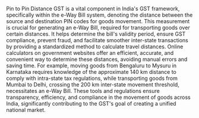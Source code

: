 

Pin to Pin Distance GST is a vital component in India's GST framework, specifically within the e-Way Bill system, denoting the distance between the source and destination PIN codes for goods movement. This measurement is crucial for generating an e-Way Bill, required for transporting goods over certain distances. It helps determine the bill's validity period, ensure GST compliance, prevent fraud, and facilitate smoother inter-state transactions by providing a standardized method to calculate travel distances. Online calculators on government websites offer an efficient, accurate, and convenient way to determine these distances, avoiding manual errors and saving time. For example, moving goods from Bengaluru to Mysuru in Karnataka requires knowledge of the approximate 140 km distance to comply with intra-state tax regulations, while transporting goods from Mumbai to Delhi, crossing the 200 km inter-state movement threshold, necessitates an e-Way Bill. These tools and regulations ensure transparency, efficiency, and compliance in the movement of goods across India, significantly contributing to the GST's goal of creating a unified national market.






